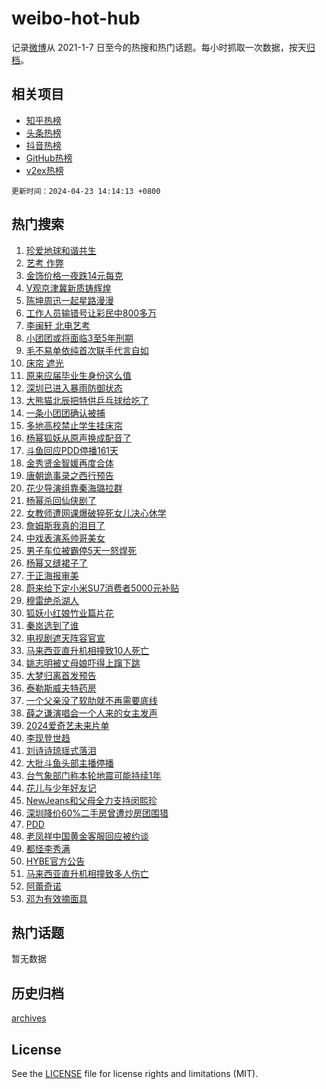 # weibo-hot-hub

记录[微博](https://www.weibo.com)从 2021-1-7 日至今的热搜和热门话题。每小时抓取一次数据，按天[归档](archives)。

## 相关项目

- [知乎热榜](https://github.com/lonnyzhang423/zhihu-hot-hub)
- [头条热榜](https://github.com/lonnyzhang423/toutiao-hot-hub)
- [抖音热榜](https://github.com/lonnyzhang423/douyin-hot-hub)
- [GitHub热榜](https://github.com/lonnyzhang423/github-hot-hub)
- [v2ex热榜](https://github.com/lonnyzhang423/v2ex-hot-hub)


`更新时间：2024-04-23 14:14:13 +0800`

## 热门搜索

1. [珍爱地球和谐共生](https://m.weibo.cn/search?containerid=100103type%3D1%26t%3D10%26q%3D%23%E7%8F%8D%E7%88%B1%E5%9C%B0%E7%90%83%E5%92%8C%E8%B0%90%E5%85%B1%E7%94%9F%23&stream_entry_id=51&isnewpage=1&extparam=seat%3D1%26cate%3D10103%26dgr%3D0%26q%3D%2523%25E7%258F%258D%25E7%2588%25B1%25E5%259C%25B0%25E7%2590%2583%25E5%2592%258C%25E8%25B0%2590%25E5%2585%25B1%25E7%2594%259F%2523%26filter_type%3Drealtimehot%26stream_entry_id%3D51%26c_type%3D51%26pos%3D0%26display_time%3D1713852852%26pre_seqid%3D1713852852624016255101)
1. [艺考 作弊](https://m.weibo.cn/search?containerid=100103type%3D1%26t%3D10%26q%3D%E8%89%BA%E8%80%83+%E4%BD%9C%E5%BC%8A&stream_entry_id=31&isnewpage=1&extparam=seat%3D1%26dgr%3D0%26flag%3D1%26realpos%3D1%26band_rank%3D1%26filter_type%3Drealtimehot%26c_type%3D31%26stream_entry_id%3D31%26cate%3D5001%26q%3D%25E8%2589%25BA%25E8%2580%2583%2520%25E4%25BD%259C%25E5%25BC%258A%26lcate%3D5001%26pos%3D0%26display_time%3D1713852852%26pre_seqid%3D1713852852624016255101)
1. [金饰价格一夜跌14元每克](https://m.weibo.cn/search?containerid=100103type%3D1%26t%3D10%26q%3D%23%E9%87%91%E9%A5%B0%E4%BB%B7%E6%A0%BC%E4%B8%80%E5%A4%9C%E8%B7%8C14%E5%85%83%E6%AF%8F%E5%85%8B%23&stream_entry_id=31&isnewpage=1&extparam=seat%3D1%26dgr%3D0%26flag%3D2%26realpos%3D2%26band_rank%3D2%26filter_type%3Drealtimehot%26c_type%3D31%26stream_entry_id%3D31%26cate%3D5001%26q%3D%2523%25E9%2587%2591%25E9%25A5%25B0%25E4%25BB%25B7%25E6%25A0%25BC%25E4%25B8%2580%25E5%25A4%259C%25E8%25B7%258C14%25E5%2585%2583%25E6%25AF%258F%25E5%2585%258B%2523%26lcate%3D5001%26pos%3D1%26display_time%3D1713852852%26pre_seqid%3D1713852852624016255101)
1. [V观京津冀新质铸辉煌](https://m.weibo.cn/search?containerid=100103type%3D1%26t%3D10%26q%3D%23V%E8%A7%82%E4%BA%AC%E6%B4%A5%E5%86%80%E6%96%B0%E8%B4%A8%E9%93%B8%E8%BE%89%E7%85%8C%23&stream_entry_id=31&isnewpage=1&extparam=seat%3D1%26dgr%3D0%26flag%3D0%26realpos%3D3%26band_rank%3D3%26filter_type%3Drealtimehot%26c_type%3D31%26stream_entry_id%3D31%26cate%3D5001%26q%3D%2523V%25E8%25A7%2582%25E4%25BA%25AC%25E6%25B4%25A5%25E5%2586%2580%25E6%2596%25B0%25E8%25B4%25A8%25E9%2593%25B8%25E8%25BE%2589%25E7%2585%258C%2523%26lcate%3D5001%26pos%3D2%26display_time%3D1713852852%26pre_seqid%3D1713852852624016255101)
1. [陈坤周迅一起星路漫漫](https://m.weibo.cn/search?containerid=100103type%3D1%26t%3D10%26q%3D%23%E9%99%88%E5%9D%A4%E5%91%A8%E8%BF%85%E4%B8%80%E8%B5%B7%E6%98%9F%E8%B7%AF%E6%BC%AB%E6%BC%AB%23&stream_entry_id=31&isnewpage=1&extparam=seat%3D1%26q%3D%2523%25E9%2599%2588%25E5%259D%25A4%25E5%2591%25A8%25E8%25BF%2585%25E4%25B8%2580%25E8%25B5%25B7%25E6%2598%259F%25E8%25B7%25AF%25E6%25BC%25AB%25E6%25BC%25AB%2523%26dgr%3D0%26band_rank%3D4%26filter_type%3Drealtimehot%26c_type%3D31%26cate%3D5001%26pos%3D3%26adid%3D231632%26lcate%3D5001%26stream_entry_id%3D31%26is_ad_pos%3D1%26topic_ad%3D1%26display_time%3D1713852852%26pre_seqid%3D1713852852624016255101)
1. [工作人员输错号让彩民中800多万](https://m.weibo.cn/search?containerid=100103type%3D1%26t%3D10%26q%3D%23%E5%B7%A5%E4%BD%9C%E4%BA%BA%E5%91%98%E8%BE%93%E9%94%99%E5%8F%B7%E8%AE%A9%E5%BD%A9%E6%B0%91%E4%B8%AD800%E5%A4%9A%E4%B8%87%23&stream_entry_id=31&isnewpage=1&extparam=seat%3D1%26dgr%3D0%26flag%3D1%26realpos%3D4%26band_rank%3D4%26filter_type%3Drealtimehot%26c_type%3D31%26stream_entry_id%3D31%26cate%3D5001%26q%3D%2523%25E5%25B7%25A5%25E4%25BD%259C%25E4%25BA%25BA%25E5%2591%2598%25E8%25BE%2593%25E9%2594%2599%25E5%258F%25B7%25E8%25AE%25A9%25E5%25BD%25A9%25E6%25B0%2591%25E4%25B8%25AD800%25E5%25A4%259A%25E4%25B8%2587%2523%26lcate%3D5001%26pos%3D4%26display_time%3D1713852852%26pre_seqid%3D1713852852624016255101)
1. [李闽轩 北电艺考](https://m.weibo.cn/search?containerid=100103type%3D1%26t%3D10%26q%3D%E6%9D%8E%E9%97%BD%E8%BD%A9+%E5%8C%97%E7%94%B5%E8%89%BA%E8%80%83&stream_entry_id=31&isnewpage=1&extparam=seat%3D1%26dgr%3D0%26flag%3D2%26realpos%3D5%26band_rank%3D5%26filter_type%3Drealtimehot%26c_type%3D31%26stream_entry_id%3D31%26cate%3D5001%26q%3D%25E6%259D%258E%25E9%2597%25BD%25E8%25BD%25A9%2520%25E5%258C%2597%25E7%2594%25B5%25E8%2589%25BA%25E8%2580%2583%26lcate%3D5001%26pos%3D5%26display_time%3D1713852852%26pre_seqid%3D1713852852624016255101)
1. [小团团或将面临3至5年刑期](https://m.weibo.cn/search?containerid=100103type%3D1%26t%3D10%26q%3D%23%E5%B0%8F%E5%9B%A2%E5%9B%A2%E6%88%96%E5%B0%86%E9%9D%A2%E4%B8%B43%E8%87%B35%E5%B9%B4%E5%88%91%E6%9C%9F%23&stream_entry_id=31&isnewpage=1&extparam=seat%3D1%26dgr%3D0%26flag%3D1%26realpos%3D6%26band_rank%3D6%26filter_type%3Drealtimehot%26c_type%3D31%26stream_entry_id%3D31%26cate%3D5001%26q%3D%2523%25E5%25B0%258F%25E5%259B%25A2%25E5%259B%25A2%25E6%2588%2596%25E5%25B0%2586%25E9%259D%25A2%25E4%25B8%25B43%25E8%2587%25B35%25E5%25B9%25B4%25E5%2588%2591%25E6%259C%259F%2523%26lcate%3D5001%26pos%3D6%26display_time%3D1713852852%26pre_seqid%3D1713852852624016255101)
1. [毛不易单依纯首次联手代言自如](https://m.weibo.cn/search?containerid=100103type%3D1%26t%3D10%26q%3D%23%E6%AF%9B%E4%B8%8D%E6%98%93%E5%8D%95%E4%BE%9D%E7%BA%AF%E9%A6%96%E6%AC%A1%E8%81%94%E6%89%8B%E4%BB%A3%E8%A8%80%E8%87%AA%E5%A6%82%23&stream_entry_id=31&isnewpage=1&extparam=seat%3D1%26q%3D%2523%25E6%25AF%259B%25E4%25B8%258D%25E6%2598%2593%25E5%258D%2595%25E4%25BE%259D%25E7%25BA%25AF%25E9%25A6%2596%25E6%25AC%25A1%25E8%2581%2594%25E6%2589%258B%25E4%25BB%25A3%25E8%25A8%2580%25E8%2587%25AA%25E5%25A6%2582%2523%26dgr%3D0%26band_rank%3D7%26filter_type%3Drealtimehot%26c_type%3D31%26cate%3D5001%26pos%3D7%26adid%3D232391%26lcate%3D5001%26stream_entry_id%3D31%26is_ad_pos%3D1%26topic_ad%3D1%26display_time%3D1713852852%26pre_seqid%3D1713852852624016255101)
1. [床帘 遮光](https://m.weibo.cn/search?containerid=100103type%3D1%26t%3D10%26q%3D%E5%BA%8A%E5%B8%98+%E9%81%AE%E5%85%89&stream_entry_id=31&isnewpage=1&extparam=seat%3D1%26dgr%3D0%26flag%3D1%26realpos%3D7%26band_rank%3D7%26filter_type%3Drealtimehot%26c_type%3D31%26stream_entry_id%3D31%26cate%3D5001%26q%3D%25E5%25BA%258A%25E5%25B8%2598%2520%25E9%2581%25AE%25E5%2585%2589%26lcate%3D5001%26pos%3D8%26display_time%3D1713852852%26pre_seqid%3D1713852852624016255101)
1. [原来应届毕业生身份这么值](https://m.weibo.cn/search?containerid=100103type%3D1%26t%3D10%26q%3D%23%E5%8E%9F%E6%9D%A5%E5%BA%94%E5%B1%8A%E6%AF%95%E4%B8%9A%E7%94%9F%E8%BA%AB%E4%BB%BD%E8%BF%99%E4%B9%88%E5%80%BC%23&stream_entry_id=31&isnewpage=1&extparam=seat%3D1%26dgr%3D0%26flag%3D2%26realpos%3D8%26band_rank%3D8%26filter_type%3Drealtimehot%26c_type%3D31%26stream_entry_id%3D31%26cate%3D5001%26q%3D%2523%25E5%258E%259F%25E6%259D%25A5%25E5%25BA%2594%25E5%25B1%258A%25E6%25AF%2595%25E4%25B8%259A%25E7%2594%259F%25E8%25BA%25AB%25E4%25BB%25BD%25E8%25BF%2599%25E4%25B9%2588%25E5%2580%25BC%2523%26lcate%3D5001%26pos%3D9%26display_time%3D1713852852%26pre_seqid%3D1713852852624016255101)
1. [深圳已进入暴雨防御状态](https://m.weibo.cn/search?containerid=100103type%3D1%26t%3D10%26q%3D%23%E6%B7%B1%E5%9C%B3%E5%B7%B2%E8%BF%9B%E5%85%A5%E6%9A%B4%E9%9B%A8%E9%98%B2%E5%BE%A1%E7%8A%B6%E6%80%81%23&stream_entry_id=31&isnewpage=1&extparam=seat%3D1%26dgr%3D0%26flag%3D0%26realpos%3D9%26band_rank%3D9%26filter_type%3Drealtimehot%26c_type%3D31%26stream_entry_id%3D31%26cate%3D5001%26q%3D%2523%25E6%25B7%25B1%25E5%259C%25B3%25E5%25B7%25B2%25E8%25BF%259B%25E5%2585%25A5%25E6%259A%25B4%25E9%259B%25A8%25E9%2598%25B2%25E5%25BE%25A1%25E7%258A%25B6%25E6%2580%2581%2523%26lcate%3D5001%26pos%3D10%26display_time%3D1713852852%26pre_seqid%3D1713852852624016255101)
1. [大熊猫北辰把特供乒乓球给吃了](https://m.weibo.cn/search?containerid=100103type%3D1%26t%3D10%26q%3D%23%E5%A4%A7%E7%86%8A%E7%8C%AB%E5%8C%97%E8%BE%B0%E6%8A%8A%E7%89%B9%E4%BE%9B%E4%B9%92%E4%B9%93%E7%90%83%E7%BB%99%E5%90%83%E4%BA%86%23&stream_entry_id=31&isnewpage=1&extparam=seat%3D1%26dgr%3D0%26flag%3D32768%26realpos%3D10%26band_rank%3D10%26filter_type%3Drealtimehot%26c_type%3D31%26stream_entry_id%3D31%26cate%3D5001%26q%3D%2523%25E5%25A4%25A7%25E7%2586%258A%25E7%258C%25AB%25E5%258C%2597%25E8%25BE%25B0%25E6%258A%258A%25E7%2589%25B9%25E4%25BE%259B%25E4%25B9%2592%25E4%25B9%2593%25E7%2590%2583%25E7%25BB%2599%25E5%2590%2583%25E4%25BA%2586%2523%26lcate%3D5001%26pos%3D11%26display_time%3D1713852852%26pre_seqid%3D1713852852624016255101)
1. [一条小团团确认被捕](https://m.weibo.cn/search?containerid=100103type%3D1%26t%3D10%26q%3D%23%E4%B8%80%E6%9D%A1%E5%B0%8F%E5%9B%A2%E5%9B%A2%E7%A1%AE%E8%AE%A4%E8%A2%AB%E6%8D%95%23&stream_entry_id=31&isnewpage=1&extparam=seat%3D1%26dgr%3D0%26flag%3D2%26realpos%3D11%26band_rank%3D11%26filter_type%3Drealtimehot%26c_type%3D31%26stream_entry_id%3D31%26cate%3D5001%26q%3D%2523%25E4%25B8%2580%25E6%259D%25A1%25E5%25B0%258F%25E5%259B%25A2%25E5%259B%25A2%25E7%25A1%25AE%25E8%25AE%25A4%25E8%25A2%25AB%25E6%258D%2595%2523%26lcate%3D5001%26pos%3D12%26display_time%3D1713852852%26pre_seqid%3D1713852852624016255101)
1. [多地高校禁止学生挂床帘](https://m.weibo.cn/search?containerid=100103type%3D1%26t%3D10%26q%3D%23%E5%A4%9A%E5%9C%B0%E9%AB%98%E6%A0%A1%E7%A6%81%E6%AD%A2%E5%AD%A6%E7%94%9F%E6%8C%82%E5%BA%8A%E5%B8%98%23&stream_entry_id=31&isnewpage=1&extparam=seat%3D1%26dgr%3D0%26flag%3D2%26realpos%3D12%26band_rank%3D12%26filter_type%3Drealtimehot%26c_type%3D31%26stream_entry_id%3D31%26cate%3D5001%26q%3D%2523%25E5%25A4%259A%25E5%259C%25B0%25E9%25AB%2598%25E6%25A0%25A1%25E7%25A6%2581%25E6%25AD%25A2%25E5%25AD%25A6%25E7%2594%259F%25E6%258C%2582%25E5%25BA%258A%25E5%25B8%2598%2523%26lcate%3D5001%26pos%3D13%26display_time%3D1713852852%26pre_seqid%3D1713852852624016255101)
1. [杨幂狐妖从原声换成配音了](https://m.weibo.cn/search?containerid=100103type%3D1%26t%3D10%26q%3D%23%E6%9D%A8%E5%B9%82%E7%8B%90%E5%A6%96%E4%BB%8E%E5%8E%9F%E5%A3%B0%E6%8D%A2%E6%88%90%E9%85%8D%E9%9F%B3%E4%BA%86%23&stream_entry_id=31&isnewpage=1&extparam=seat%3D1%26dgr%3D0%26flag%3D1%26realpos%3D13%26band_rank%3D13%26filter_type%3Drealtimehot%26c_type%3D31%26stream_entry_id%3D31%26cate%3D5001%26q%3D%2523%25E6%259D%25A8%25E5%25B9%2582%25E7%258B%2590%25E5%25A6%2596%25E4%25BB%258E%25E5%258E%259F%25E5%25A3%25B0%25E6%258D%25A2%25E6%2588%2590%25E9%2585%258D%25E9%259F%25B3%25E4%25BA%2586%2523%26lcate%3D5001%26pos%3D14%26display_time%3D1713852852%26pre_seqid%3D1713852852624016255101)
1. [斗鱼回应PDD停播161天](https://m.weibo.cn/search?containerid=100103type%3D1%26t%3D10%26q%3D%23%E6%96%97%E9%B1%BC%E5%9B%9E%E5%BA%94PDD%E5%81%9C%E6%92%AD161%E5%A4%A9%23&stream_entry_id=31&isnewpage=1&extparam=seat%3D1%26dgr%3D0%26flag%3D0%26realpos%3D14%26band_rank%3D14%26filter_type%3Drealtimehot%26c_type%3D31%26stream_entry_id%3D31%26cate%3D5001%26q%3D%2523%25E6%2596%2597%25E9%25B1%25BC%25E5%259B%259E%25E5%25BA%2594PDD%25E5%2581%259C%25E6%2592%25AD161%25E5%25A4%25A9%2523%26lcate%3D5001%26pos%3D15%26display_time%3D1713852852%26pre_seqid%3D1713852852624016255101)
1. [金秀贤金智媛再度合体](https://m.weibo.cn/search?containerid=100103type%3D1%26t%3D10%26q%3D%23%E9%87%91%E7%A7%80%E8%B4%A4%E9%87%91%E6%99%BA%E5%AA%9B%E5%86%8D%E5%BA%A6%E5%90%88%E4%BD%93%23&stream_entry_id=31&isnewpage=1&extparam=seat%3D1%26dgr%3D0%26flag%3D1%26realpos%3D15%26band_rank%3D15%26filter_type%3Drealtimehot%26c_type%3D31%26stream_entry_id%3D31%26cate%3D5001%26q%3D%2523%25E9%2587%2591%25E7%25A7%2580%25E8%25B4%25A4%25E9%2587%2591%25E6%2599%25BA%25E5%25AA%259B%25E5%2586%258D%25E5%25BA%25A6%25E5%2590%2588%25E4%25BD%2593%2523%26lcate%3D5001%26pos%3D16%26display_time%3D1713852852%26pre_seqid%3D1713852852624016255101)
1. [唐朝诡事录之西行预告](https://m.weibo.cn/search?containerid=100103type%3D1%26t%3D10%26q%3D%E5%94%90%E6%9C%9D%E8%AF%A1%E4%BA%8B%E5%BD%95%E4%B9%8B%E8%A5%BF%E8%A1%8C%E9%A2%84%E5%91%8A&stream_entry_id=31&isnewpage=1&extparam=seat%3D1%26dgr%3D0%26flag%3D1%26realpos%3D16%26band_rank%3D16%26filter_type%3Drealtimehot%26c_type%3D31%26stream_entry_id%3D31%26cate%3D5001%26q%3D%25E5%2594%2590%25E6%259C%259D%25E8%25AF%25A1%25E4%25BA%258B%25E5%25BD%2595%25E4%25B9%258B%25E8%25A5%25BF%25E8%25A1%258C%25E9%25A2%2584%25E5%2591%258A%26lcate%3D5001%26pos%3D17%26display_time%3D1713852852%26pre_seqid%3D1713852852624016255101)
1. [花少导演组靠秦海璐拉群](https://m.weibo.cn/search?containerid=100103type%3D1%26t%3D10%26q%3D%23%E8%8A%B1%E5%B0%91%E5%AF%BC%E6%BC%94%E7%BB%84%E9%9D%A0%E7%A7%A6%E6%B5%B7%E7%92%90%E6%8B%89%E7%BE%A4%23&stream_entry_id=31&isnewpage=1&extparam=seat%3D1%26dgr%3D0%26flag%3D1%26realpos%3D17%26band_rank%3D17%26filter_type%3Drealtimehot%26c_type%3D31%26stream_entry_id%3D31%26cate%3D5001%26q%3D%2523%25E8%258A%25B1%25E5%25B0%2591%25E5%25AF%25BC%25E6%25BC%2594%25E7%25BB%2584%25E9%259D%25A0%25E7%25A7%25A6%25E6%25B5%25B7%25E7%2592%2590%25E6%258B%2589%25E7%25BE%25A4%2523%26lcate%3D5001%26pos%3D18%26display_time%3D1713852852%26pre_seqid%3D1713852852624016255101)
1. [杨幂杀回仙侠剧了](https://m.weibo.cn/search?containerid=100103type%3D1%26t%3D10%26q%3D%23%E6%9D%A8%E5%B9%82%E6%9D%80%E5%9B%9E%E4%BB%99%E4%BE%A0%E5%89%A7%E4%BA%86%23&stream_entry_id=31&isnewpage=1&extparam=seat%3D1%26dgr%3D0%26flag%3D2%26realpos%3D18%26band_rank%3D18%26filter_type%3Drealtimehot%26c_type%3D31%26stream_entry_id%3D31%26cate%3D5001%26q%3D%2523%25E6%259D%25A8%25E5%25B9%2582%25E6%259D%2580%25E5%259B%259E%25E4%25BB%2599%25E4%25BE%25A0%25E5%2589%25A7%25E4%25BA%2586%2523%26lcate%3D5001%26pos%3D19%26display_time%3D1713852852%26pre_seqid%3D1713852852624016255101)
1. [女教师遭网课爆破猝死女儿决心休学](https://m.weibo.cn/search?containerid=100103type%3D1%26t%3D10%26q%3D%23%E5%A5%B3%E6%95%99%E5%B8%88%E9%81%AD%E7%BD%91%E8%AF%BE%E7%88%86%E7%A0%B4%E7%8C%9D%E6%AD%BB%E5%A5%B3%E5%84%BF%E5%86%B3%E5%BF%83%E4%BC%91%E5%AD%A6%23&stream_entry_id=31&isnewpage=1&extparam=seat%3D1%26dgr%3D0%26flag%3D1%26realpos%3D19%26band_rank%3D19%26filter_type%3Drealtimehot%26c_type%3D31%26stream_entry_id%3D31%26cate%3D5001%26q%3D%2523%25E5%25A5%25B3%25E6%2595%2599%25E5%25B8%2588%25E9%2581%25AD%25E7%25BD%2591%25E8%25AF%25BE%25E7%2588%2586%25E7%25A0%25B4%25E7%258C%259D%25E6%25AD%25BB%25E5%25A5%25B3%25E5%2584%25BF%25E5%2586%25B3%25E5%25BF%2583%25E4%25BC%2591%25E5%25AD%25A6%2523%26lcate%3D5001%26pos%3D20%26display_time%3D1713852852%26pre_seqid%3D1713852852624016255101)
1. [詹姆斯我真的泪目了](https://m.weibo.cn/search?containerid=100103type%3D1%26t%3D10%26q%3D%23%E8%A9%B9%E5%A7%86%E6%96%AF%E6%88%91%E7%9C%9F%E7%9A%84%E6%B3%AA%E7%9B%AE%E4%BA%86%23&stream_entry_id=31&isnewpage=1&extparam=seat%3D1%26dgr%3D0%26flag%3D1%26realpos%3D20%26band_rank%3D20%26filter_type%3Drealtimehot%26c_type%3D31%26stream_entry_id%3D31%26cate%3D5001%26q%3D%2523%25E8%25A9%25B9%25E5%25A7%2586%25E6%2596%25AF%25E6%2588%2591%25E7%259C%259F%25E7%259A%2584%25E6%25B3%25AA%25E7%259B%25AE%25E4%25BA%2586%2523%26lcate%3D5001%26pos%3D21%26display_time%3D1713852852%26pre_seqid%3D1713852852624016255101)
1. [中戏表演系帅哥美女](https://m.weibo.cn/search?containerid=100103type%3D1%26t%3D10%26q%3D%23%E4%B8%AD%E6%88%8F%E8%A1%A8%E6%BC%94%E7%B3%BB%E5%B8%85%E5%93%A5%E7%BE%8E%E5%A5%B3%23&stream_entry_id=31&isnewpage=1&extparam=seat%3D1%26dgr%3D0%26flag%3D0%26realpos%3D21%26band_rank%3D21%26filter_type%3Drealtimehot%26c_type%3D31%26stream_entry_id%3D31%26cate%3D5001%26q%3D%2523%25E4%25B8%25AD%25E6%2588%258F%25E8%25A1%25A8%25E6%25BC%2594%25E7%25B3%25BB%25E5%25B8%2585%25E5%2593%25A5%25E7%25BE%258E%25E5%25A5%25B3%2523%26lcate%3D5001%26pos%3D22%26display_time%3D1713852852%26pre_seqid%3D1713852852624016255101)
1. [男子车位被霸停5天一怒焊死](https://m.weibo.cn/search?containerid=100103type%3D1%26t%3D10%26q%3D%23%E7%94%B7%E5%AD%90%E8%BD%A6%E4%BD%8D%E8%A2%AB%E9%9C%B8%E5%81%9C5%E5%A4%A9%E4%B8%80%E6%80%92%E7%84%8A%E6%AD%BB%23&stream_entry_id=31&isnewpage=1&extparam=seat%3D1%26dgr%3D0%26flag%3D1%26realpos%3D22%26band_rank%3D22%26filter_type%3Drealtimehot%26c_type%3D31%26stream_entry_id%3D31%26cate%3D5001%26q%3D%2523%25E7%2594%25B7%25E5%25AD%2590%25E8%25BD%25A6%25E4%25BD%258D%25E8%25A2%25AB%25E9%259C%25B8%25E5%2581%259C5%25E5%25A4%25A9%25E4%25B8%2580%25E6%2580%2592%25E7%2584%258A%25E6%25AD%25BB%2523%26lcate%3D5001%26pos%3D23%26display_time%3D1713852852%26pre_seqid%3D1713852852624016255101)
1. [杨幂又缝裙子了](https://m.weibo.cn/search?containerid=100103type%3D1%26t%3D10%26q%3D%23%E6%9D%A8%E5%B9%82%E5%8F%88%E7%BC%9D%E8%A3%99%E5%AD%90%E4%BA%86%23&stream_entry_id=31&isnewpage=1&extparam=seat%3D1%26dgr%3D0%26flag%3D1%26realpos%3D23%26band_rank%3D23%26filter_type%3Drealtimehot%26c_type%3D31%26stream_entry_id%3D31%26cate%3D5001%26q%3D%2523%25E6%259D%25A8%25E5%25B9%2582%25E5%258F%2588%25E7%25BC%259D%25E8%25A3%2599%25E5%25AD%2590%25E4%25BA%2586%2523%26lcate%3D5001%26pos%3D24%26display_time%3D1713852852%26pre_seqid%3D1713852852624016255101)
1. [于正海报审美](https://m.weibo.cn/search?containerid=100103type%3D1%26t%3D10%26q%3D%E4%BA%8E%E6%AD%A3%E6%B5%B7%E6%8A%A5%E5%AE%A1%E7%BE%8E&stream_entry_id=31&isnewpage=1&extparam=seat%3D1%26dgr%3D0%26flag%3D0%26realpos%3D24%26band_rank%3D24%26filter_type%3Drealtimehot%26c_type%3D31%26stream_entry_id%3D31%26cate%3D5001%26q%3D%25E4%25BA%258E%25E6%25AD%25A3%25E6%25B5%25B7%25E6%258A%25A5%25E5%25AE%25A1%25E7%25BE%258E%26lcate%3D5001%26pos%3D25%26display_time%3D1713852852%26pre_seqid%3D1713852852624016255101)
1. [蔚来给下定小米SU7消费者5000元补贴](https://m.weibo.cn/search?containerid=100103type%3D1%26t%3D10%26q%3D%23%E8%94%9A%E6%9D%A5%E7%BB%99%E4%B8%8B%E5%AE%9A%E5%B0%8F%E7%B1%B3SU7%E6%B6%88%E8%B4%B9%E8%80%855000%E5%85%83%E8%A1%A5%E8%B4%B4%23&stream_entry_id=31&isnewpage=1&extparam=seat%3D1%26dgr%3D0%26flag%3D1%26realpos%3D25%26band_rank%3D25%26filter_type%3Drealtimehot%26c_type%3D31%26stream_entry_id%3D31%26cate%3D5001%26q%3D%2523%25E8%2594%259A%25E6%259D%25A5%25E7%25BB%2599%25E4%25B8%258B%25E5%25AE%259A%25E5%25B0%258F%25E7%25B1%25B3SU7%25E6%25B6%2588%25E8%25B4%25B9%25E8%2580%25855000%25E5%2585%2583%25E8%25A1%25A5%25E8%25B4%25B4%2523%26lcate%3D5001%26pos%3D26%26display_time%3D1713852852%26pre_seqid%3D1713852852624016255101)
1. [穆雷绝杀湖人](https://m.weibo.cn/search?containerid=100103type%3D1%26t%3D10%26q%3D%E7%A9%86%E9%9B%B7%E7%BB%9D%E6%9D%80%E6%B9%96%E4%BA%BA&stream_entry_id=31&isnewpage=1&extparam=seat%3D1%26dgr%3D0%26flag%3D0%26realpos%3D26%26band_rank%3D26%26filter_type%3Drealtimehot%26c_type%3D31%26stream_entry_id%3D31%26cate%3D5001%26q%3D%25E7%25A9%2586%25E9%259B%25B7%25E7%25BB%259D%25E6%259D%2580%25E6%25B9%2596%25E4%25BA%25BA%26lcate%3D5001%26pos%3D27%26display_time%3D1713852852%26pre_seqid%3D1713852852624016255101)
1. [狐妖小红娘竹业篇片花](https://m.weibo.cn/search?containerid=100103type%3D1%26t%3D10%26q%3D%23%E7%8B%90%E5%A6%96%E5%B0%8F%E7%BA%A2%E5%A8%98%E7%AB%B9%E4%B8%9A%E7%AF%87%E7%89%87%E8%8A%B1%23&stream_entry_id=31&isnewpage=1&extparam=seat%3D1%26dgr%3D0%26flag%3D0%26realpos%3D27%26band_rank%3D27%26filter_type%3Drealtimehot%26c_type%3D31%26stream_entry_id%3D31%26cate%3D5001%26q%3D%2523%25E7%258B%2590%25E5%25A6%2596%25E5%25B0%258F%25E7%25BA%25A2%25E5%25A8%2598%25E7%25AB%25B9%25E4%25B8%259A%25E7%25AF%2587%25E7%2589%2587%25E8%258A%25B1%2523%26lcate%3D5001%26pos%3D28%26display_time%3D1713852852%26pre_seqid%3D1713852852624016255101)
1. [秦岚选到了谁](https://m.weibo.cn/search?containerid=100103type%3D1%26t%3D10%26q%3D%23%E7%A7%A6%E5%B2%9A%E9%80%89%E5%88%B0%E4%BA%86%E8%B0%81%23&stream_entry_id=31&isnewpage=1&extparam=seat%3D1%26dgr%3D0%26flag%3D1%26realpos%3D28%26band_rank%3D28%26filter_type%3Drealtimehot%26c_type%3D31%26stream_entry_id%3D31%26cate%3D5001%26q%3D%2523%25E7%25A7%25A6%25E5%25B2%259A%25E9%2580%2589%25E5%2588%25B0%25E4%25BA%2586%25E8%25B0%2581%2523%26lcate%3D5001%26pos%3D29%26display_time%3D1713852852%26pre_seqid%3D1713852852624016255101)
1. [电视剧遮天阵容官宣](https://m.weibo.cn/search?containerid=100103type%3D1%26t%3D10%26q%3D%23%E7%94%B5%E8%A7%86%E5%89%A7%E9%81%AE%E5%A4%A9%E9%98%B5%E5%AE%B9%E5%AE%98%E5%AE%A3%23&stream_entry_id=31&isnewpage=1&extparam=seat%3D1%26dgr%3D0%26flag%3D1%26realpos%3D29%26band_rank%3D29%26filter_type%3Drealtimehot%26c_type%3D31%26stream_entry_id%3D31%26cate%3D5001%26q%3D%2523%25E7%2594%25B5%25E8%25A7%2586%25E5%2589%25A7%25E9%2581%25AE%25E5%25A4%25A9%25E9%2598%25B5%25E5%25AE%25B9%25E5%25AE%2598%25E5%25AE%25A3%2523%26lcate%3D5001%26pos%3D30%26display_time%3D1713852852%26pre_seqid%3D1713852852624016255101)
1. [马来西亚直升机相撞致10人死亡](https://m.weibo.cn/search?containerid=100103type%3D1%26t%3D10%26q%3D%23%E9%A9%AC%E6%9D%A5%E8%A5%BF%E4%BA%9A%E7%9B%B4%E5%8D%87%E6%9C%BA%E7%9B%B8%E6%92%9E%E8%87%B410%E4%BA%BA%E6%AD%BB%E4%BA%A1%23&stream_entry_id=31&isnewpage=1&extparam=seat%3D1%26dgr%3D0%26flag%3D1%26realpos%3D30%26band_rank%3D30%26filter_type%3Drealtimehot%26c_type%3D31%26stream_entry_id%3D31%26cate%3D5001%26q%3D%2523%25E9%25A9%25AC%25E6%259D%25A5%25E8%25A5%25BF%25E4%25BA%259A%25E7%259B%25B4%25E5%258D%2587%25E6%259C%25BA%25E7%259B%25B8%25E6%2592%259E%25E8%2587%25B410%25E4%25BA%25BA%25E6%25AD%25BB%25E4%25BA%25A1%2523%26lcate%3D5001%26pos%3D31%26display_time%3D1713852852%26pre_seqid%3D1713852852624016255101)
1. [姚志明被丈母娘吓得上蹿下跳](https://m.weibo.cn/search?containerid=100103type%3D1%26t%3D10%26q%3D%23%E5%A7%9A%E5%BF%97%E6%98%8E%E8%A2%AB%E4%B8%88%E6%AF%8D%E5%A8%98%E5%90%93%E5%BE%97%E4%B8%8A%E8%B9%BF%E4%B8%8B%E8%B7%B3%23&stream_entry_id=31&isnewpage=1&extparam=seat%3D1%26dgr%3D0%26flag%3D1%26realpos%3D31%26band_rank%3D31%26filter_type%3Drealtimehot%26c_type%3D31%26stream_entry_id%3D31%26cate%3D5001%26q%3D%2523%25E5%25A7%259A%25E5%25BF%2597%25E6%2598%258E%25E8%25A2%25AB%25E4%25B8%2588%25E6%25AF%258D%25E5%25A8%2598%25E5%2590%2593%25E5%25BE%2597%25E4%25B8%258A%25E8%25B9%25BF%25E4%25B8%258B%25E8%25B7%25B3%2523%26lcate%3D5001%26pos%3D32%26display_time%3D1713852852%26pre_seqid%3D1713852852624016255101)
1. [大梦归离首发预告](https://m.weibo.cn/search?containerid=100103type%3D1%26t%3D10%26q%3D%23%E5%A4%A7%E6%A2%A6%E5%BD%92%E7%A6%BB%E9%A6%96%E5%8F%91%E9%A2%84%E5%91%8A%23&stream_entry_id=31&isnewpage=1&extparam=seat%3D1%26dgr%3D0%26flag%3D1%26realpos%3D32%26band_rank%3D32%26filter_type%3Drealtimehot%26c_type%3D31%26stream_entry_id%3D31%26cate%3D5001%26q%3D%2523%25E5%25A4%25A7%25E6%25A2%25A6%25E5%25BD%2592%25E7%25A6%25BB%25E9%25A6%2596%25E5%258F%2591%25E9%25A2%2584%25E5%2591%258A%2523%26lcate%3D5001%26pos%3D33%26display_time%3D1713852852%26pre_seqid%3D1713852852624016255101)
1. [泰勒斯威夫特药房](https://m.weibo.cn/search?containerid=100103type%3D1%26t%3D10%26q%3D%E6%B3%B0%E5%8B%92%E6%96%AF%E5%A8%81%E5%A4%AB%E7%89%B9%E8%8D%AF%E6%88%BF&stream_entry_id=31&isnewpage=1&extparam=seat%3D1%26dgr%3D0%26flag%3D0%26realpos%3D33%26band_rank%3D33%26filter_type%3Drealtimehot%26c_type%3D31%26stream_entry_id%3D31%26cate%3D5001%26q%3D%25E6%25B3%25B0%25E5%258B%2592%25E6%2596%25AF%25E5%25A8%2581%25E5%25A4%25AB%25E7%2589%25B9%25E8%258D%25AF%25E6%2588%25BF%26lcate%3D5001%26pos%3D34%26display_time%3D1713852852%26pre_seqid%3D1713852852624016255101)
1. [一个父亲没了软肋就不再需要底线](https://m.weibo.cn/search?containerid=100103type%3D1%26t%3D10%26q%3D%E4%B8%80%E4%B8%AA%E7%88%B6%E4%BA%B2%E6%B2%A1%E4%BA%86%E8%BD%AF%E8%82%8B%E5%B0%B1%E4%B8%8D%E5%86%8D%E9%9C%80%E8%A6%81%E5%BA%95%E7%BA%BF&stream_entry_id=31&isnewpage=1&extparam=seat%3D1%26dgr%3D0%26flag%3D1%26realpos%3D34%26band_rank%3D34%26filter_type%3Drealtimehot%26c_type%3D31%26stream_entry_id%3D31%26cate%3D5001%26q%3D%25E4%25B8%2580%25E4%25B8%25AA%25E7%2588%25B6%25E4%25BA%25B2%25E6%25B2%25A1%25E4%25BA%2586%25E8%25BD%25AF%25E8%2582%258B%25E5%25B0%25B1%25E4%25B8%258D%25E5%2586%258D%25E9%259C%2580%25E8%25A6%2581%25E5%25BA%2595%25E7%25BA%25BF%26lcate%3D5001%26pos%3D35%26display_time%3D1713852852%26pre_seqid%3D1713852852624016255101)
1. [薛之谦演唱会一个人来的女主发声](https://m.weibo.cn/search?containerid=100103type%3D1%26t%3D10%26q%3D%23%E8%96%9B%E4%B9%8B%E8%B0%A6%E6%BC%94%E5%94%B1%E4%BC%9A%E4%B8%80%E4%B8%AA%E4%BA%BA%E6%9D%A5%E7%9A%84%E5%A5%B3%E4%B8%BB%E5%8F%91%E5%A3%B0%23&stream_entry_id=31&isnewpage=1&extparam=seat%3D1%26dgr%3D0%26flag%3D0%26realpos%3D35%26band_rank%3D35%26filter_type%3Drealtimehot%26c_type%3D31%26stream_entry_id%3D31%26cate%3D5001%26q%3D%2523%25E8%2596%259B%25E4%25B9%258B%25E8%25B0%25A6%25E6%25BC%2594%25E5%2594%25B1%25E4%25BC%259A%25E4%25B8%2580%25E4%25B8%25AA%25E4%25BA%25BA%25E6%259D%25A5%25E7%259A%2584%25E5%25A5%25B3%25E4%25B8%25BB%25E5%258F%2591%25E5%25A3%25B0%2523%26lcate%3D5001%26pos%3D36%26display_time%3D1713852852%26pre_seqid%3D1713852852624016255101)
1. [2024爱奇艺未来片单](https://m.weibo.cn/search?containerid=100103type%3D1%26t%3D10%26q%3D%232024%E7%88%B1%E5%A5%87%E8%89%BA%E6%9C%AA%E6%9D%A5%E7%89%87%E5%8D%95%23&stream_entry_id=31&isnewpage=1&extparam=seat%3D1%26dgr%3D0%26flag%3D0%26realpos%3D36%26band_rank%3D36%26filter_type%3Drealtimehot%26c_type%3D31%26stream_entry_id%3D31%26cate%3D5001%26q%3D%25232024%25E7%2588%25B1%25E5%25A5%2587%25E8%2589%25BA%25E6%259C%25AA%25E6%259D%25A5%25E7%2589%2587%25E5%258D%2595%2523%26lcate%3D5001%26pos%3D37%26display_time%3D1713852852%26pre_seqid%3D1713852852624016255101)
1. [李现登世趋](https://m.weibo.cn/search?containerid=100103type%3D1%26t%3D10%26q%3D%23%E6%9D%8E%E7%8E%B0%E7%99%BB%E4%B8%96%E8%B6%8B%23&stream_entry_id=31&isnewpage=1&extparam=seat%3D1%26dgr%3D0%26flag%3D1%26realpos%3D37%26band_rank%3D37%26filter_type%3Drealtimehot%26c_type%3D31%26stream_entry_id%3D31%26cate%3D5001%26q%3D%2523%25E6%259D%258E%25E7%258E%25B0%25E7%2599%25BB%25E4%25B8%2596%25E8%25B6%258B%2523%26lcate%3D5001%26pos%3D38%26display_time%3D1713852852%26pre_seqid%3D1713852852624016255101)
1. [刘诗诗琼瑶式落泪](https://m.weibo.cn/search?containerid=100103type%3D1%26t%3D10%26q%3D%23%E5%88%98%E8%AF%97%E8%AF%97%E7%90%BC%E7%91%B6%E5%BC%8F%E8%90%BD%E6%B3%AA%23&stream_entry_id=31&isnewpage=1&extparam=seat%3D1%26dgr%3D0%26flag%3D1%26realpos%3D38%26band_rank%3D38%26filter_type%3Drealtimehot%26c_type%3D31%26stream_entry_id%3D31%26cate%3D5001%26q%3D%2523%25E5%2588%2598%25E8%25AF%2597%25E8%25AF%2597%25E7%2590%25BC%25E7%2591%25B6%25E5%25BC%258F%25E8%2590%25BD%25E6%25B3%25AA%2523%26lcate%3D5001%26pos%3D39%26display_time%3D1713852852%26pre_seqid%3D1713852852624016255101)
1. [大批斗鱼头部主播停播](https://m.weibo.cn/search?containerid=100103type%3D1%26t%3D10%26q%3D%23%E5%A4%A7%E6%89%B9%E6%96%97%E9%B1%BC%E5%A4%B4%E9%83%A8%E4%B8%BB%E6%92%AD%E5%81%9C%E6%92%AD%23&stream_entry_id=31&isnewpage=1&extparam=seat%3D1%26dgr%3D0%26flag%3D0%26realpos%3D39%26band_rank%3D39%26filter_type%3Drealtimehot%26c_type%3D31%26stream_entry_id%3D31%26cate%3D5001%26q%3D%2523%25E5%25A4%25A7%25E6%2589%25B9%25E6%2596%2597%25E9%25B1%25BC%25E5%25A4%25B4%25E9%2583%25A8%25E4%25B8%25BB%25E6%2592%25AD%25E5%2581%259C%25E6%2592%25AD%2523%26lcate%3D5001%26pos%3D40%26display_time%3D1713852852%26pre_seqid%3D1713852852624016255101)
1. [台气象部门称本轮地震可能持续1年](https://m.weibo.cn/search?containerid=100103type%3D1%26t%3D10%26q%3D%23%E5%8F%B0%E6%B0%94%E8%B1%A1%E9%83%A8%E9%97%A8%E7%A7%B0%E6%9C%AC%E8%BD%AE%E5%9C%B0%E9%9C%87%E5%8F%AF%E8%83%BD%E6%8C%81%E7%BB%AD1%E5%B9%B4%23&stream_entry_id=31&isnewpage=1&extparam=seat%3D1%26dgr%3D0%26flag%3D1%26realpos%3D40%26band_rank%3D40%26filter_type%3Drealtimehot%26c_type%3D31%26stream_entry_id%3D31%26cate%3D5001%26q%3D%2523%25E5%258F%25B0%25E6%25B0%2594%25E8%25B1%25A1%25E9%2583%25A8%25E9%2597%25A8%25E7%25A7%25B0%25E6%259C%25AC%25E8%25BD%25AE%25E5%259C%25B0%25E9%259C%2587%25E5%258F%25AF%25E8%2583%25BD%25E6%258C%2581%25E7%25BB%25AD1%25E5%25B9%25B4%2523%26lcate%3D5001%26pos%3D41%26display_time%3D1713852852%26pre_seqid%3D1713852852624016255101)
1. [花儿与少年好友记](https://m.weibo.cn/search?containerid=100103type%3D1%26t%3D10%26q%3D%E8%8A%B1%E5%84%BF%E4%B8%8E%E5%B0%91%E5%B9%B4%E5%A5%BD%E5%8F%8B%E8%AE%B0&stream_entry_id=31&isnewpage=1&extparam=seat%3D1%26dgr%3D0%26flag%3D1%26realpos%3D41%26band_rank%3D41%26filter_type%3Drealtimehot%26c_type%3D31%26stream_entry_id%3D31%26cate%3D5001%26q%3D%25E8%258A%25B1%25E5%2584%25BF%25E4%25B8%258E%25E5%25B0%2591%25E5%25B9%25B4%25E5%25A5%25BD%25E5%258F%258B%25E8%25AE%25B0%26lcate%3D5001%26pos%3D42%26display_time%3D1713852852%26pre_seqid%3D1713852852624016255101)
1. [NewJeans和父母全力支持闵熙珍](https://m.weibo.cn/search?containerid=100103type%3D1%26t%3D10%26q%3D%23NewJeans%E5%92%8C%E7%88%B6%E6%AF%8D%E5%85%A8%E5%8A%9B%E6%94%AF%E6%8C%81%E9%97%B5%E7%86%99%E7%8F%8D%23&stream_entry_id=31&isnewpage=1&extparam=seat%3D1%26dgr%3D0%26flag%3D0%26realpos%3D42%26band_rank%3D42%26filter_type%3Drealtimehot%26c_type%3D31%26stream_entry_id%3D31%26cate%3D5001%26q%3D%2523NewJeans%25E5%2592%258C%25E7%2588%25B6%25E6%25AF%258D%25E5%2585%25A8%25E5%258A%259B%25E6%2594%25AF%25E6%258C%2581%25E9%2597%25B5%25E7%2586%2599%25E7%258F%258D%2523%26lcate%3D5001%26pos%3D43%26display_time%3D1713852852%26pre_seqid%3D1713852852624016255101)
1. [深圳降价60%二手房曾遭炒房团围猎](https://m.weibo.cn/search?containerid=100103type%3D1%26t%3D10%26q%3D%23%E6%B7%B1%E5%9C%B3%E9%99%8D%E4%BB%B760%25%E4%BA%8C%E6%89%8B%E6%88%BF%E6%9B%BE%E9%81%AD%E7%82%92%E6%88%BF%E5%9B%A2%E5%9B%B4%E7%8C%8E%23&stream_entry_id=31&isnewpage=1&extparam=seat%3D1%26dgr%3D0%26flag%3D0%26realpos%3D43%26band_rank%3D43%26filter_type%3Drealtimehot%26c_type%3D31%26stream_entry_id%3D31%26cate%3D5001%26q%3D%2523%25E6%25B7%25B1%25E5%259C%25B3%25E9%2599%258D%25E4%25BB%25B760%2525%25E4%25BA%258C%25E6%2589%258B%25E6%2588%25BF%25E6%259B%25BE%25E9%2581%25AD%25E7%2582%2592%25E6%2588%25BF%25E5%259B%25A2%25E5%259B%25B4%25E7%258C%258E%2523%26lcate%3D5001%26pos%3D44%26display_time%3D1713852852%26pre_seqid%3D1713852852624016255101)
1. [PDD](https://m.weibo.cn/search?containerid=100103type%3D1%26t%3D10%26q%3DPDD&stream_entry_id=31&isnewpage=1&extparam=seat%3D1%26dgr%3D0%26flag%3D0%26realpos%3D44%26band_rank%3D44%26filter_type%3Drealtimehot%26c_type%3D31%26stream_entry_id%3D31%26cate%3D5001%26q%3DPDD%26lcate%3D5001%26pos%3D45%26display_time%3D1713852852%26pre_seqid%3D1713852852624016255101)
1. [老凤祥中国黄金客服回应被约谈](https://m.weibo.cn/search?containerid=100103type%3D1%26t%3D10%26q%3D%23%E8%80%81%E5%87%A4%E7%A5%A5%E4%B8%AD%E5%9B%BD%E9%BB%84%E9%87%91%E5%AE%A2%E6%9C%8D%E5%9B%9E%E5%BA%94%E8%A2%AB%E7%BA%A6%E8%B0%88%23&stream_entry_id=31&isnewpage=1&extparam=seat%3D1%26dgr%3D0%26flag%3D0%26realpos%3D45%26band_rank%3D45%26filter_type%3Drealtimehot%26c_type%3D31%26stream_entry_id%3D31%26cate%3D5001%26q%3D%2523%25E8%2580%2581%25E5%2587%25A4%25E7%25A5%25A5%25E4%25B8%25AD%25E5%259B%25BD%25E9%25BB%2584%25E9%2587%2591%25E5%25AE%25A2%25E6%259C%258D%25E5%259B%259E%25E5%25BA%2594%25E8%25A2%25AB%25E7%25BA%25A6%25E8%25B0%2588%2523%26lcate%3D5001%26pos%3D46%26display_time%3D1713852852%26pre_seqid%3D1713852852624016255101)
1. [都怪李秀满](https://m.weibo.cn/search?containerid=100103type%3D1%26t%3D10%26q%3D%E9%83%BD%E6%80%AA%E6%9D%8E%E7%A7%80%E6%BB%A1&stream_entry_id=31&isnewpage=1&extparam=seat%3D1%26dgr%3D0%26flag%3D0%26realpos%3D46%26band_rank%3D46%26filter_type%3Drealtimehot%26c_type%3D31%26stream_entry_id%3D31%26cate%3D5001%26q%3D%25E9%2583%25BD%25E6%2580%25AA%25E6%259D%258E%25E7%25A7%2580%25E6%25BB%25A1%26lcate%3D5001%26pos%3D47%26display_time%3D1713852852%26pre_seqid%3D1713852852624016255101)
1. [HYBE官方公告](https://m.weibo.cn/search?containerid=100103type%3D1%26t%3D10%26q%3D%23HYBE%E5%AE%98%E6%96%B9%E5%85%AC%E5%91%8A%23&stream_entry_id=31&isnewpage=1&extparam=seat%3D1%26dgr%3D0%26flag%3D1%26realpos%3D47%26band_rank%3D47%26filter_type%3Drealtimehot%26c_type%3D31%26stream_entry_id%3D31%26cate%3D5001%26q%3D%2523HYBE%25E5%25AE%2598%25E6%2596%25B9%25E5%2585%25AC%25E5%2591%258A%2523%26lcate%3D5001%26pos%3D48%26display_time%3D1713852852%26pre_seqid%3D1713852852624016255101)
1. [马来西亚直升机相撞致多人伤亡](https://m.weibo.cn/search?containerid=100103type%3D1%26t%3D10%26q%3D%23%E9%A9%AC%E6%9D%A5%E8%A5%BF%E4%BA%9A%E7%9B%B4%E5%8D%87%E6%9C%BA%E7%9B%B8%E6%92%9E%E8%87%B4%E5%A4%9A%E4%BA%BA%E4%BC%A4%E4%BA%A1%23&stream_entry_id=31&isnewpage=1&extparam=seat%3D1%26dgr%3D0%26flag%3D0%26realpos%3D48%26band_rank%3D48%26filter_type%3Drealtimehot%26c_type%3D31%26stream_entry_id%3D31%26cate%3D5001%26q%3D%2523%25E9%25A9%25AC%25E6%259D%25A5%25E8%25A5%25BF%25E4%25BA%259A%25E7%259B%25B4%25E5%258D%2587%25E6%259C%25BA%25E7%259B%25B8%25E6%2592%259E%25E8%2587%25B4%25E5%25A4%259A%25E4%25BA%25BA%25E4%25BC%25A4%25E4%25BA%25A1%2523%26lcate%3D5001%26pos%3D49%26display_time%3D1713852852%26pre_seqid%3D1713852852624016255101)
1. [阿蕾奇诺](https://m.weibo.cn/search?containerid=100103type%3D1%26t%3D10%26q%3D%23%E9%98%BF%E8%95%BE%E5%A5%87%E8%AF%BA%23&stream_entry_id=31&isnewpage=1&extparam=seat%3D1%26dgr%3D0%26flag%3D1%26realpos%3D49%26band_rank%3D49%26filter_type%3Drealtimehot%26c_type%3D31%26stream_entry_id%3D31%26cate%3D5001%26q%3D%2523%25E9%2598%25BF%25E8%2595%25BE%25E5%25A5%2587%25E8%25AF%25BA%2523%26lcate%3D5001%26pos%3D50%26display_time%3D1713852852%26pre_seqid%3D1713852852624016255101)
1. [邓为有效摘面具](https://m.weibo.cn/search?containerid=100103type%3D1%26t%3D10%26q%3D%E9%82%93%E4%B8%BA%E6%9C%89%E6%95%88%E6%91%98%E9%9D%A2%E5%85%B7&stream_entry_id=31&isnewpage=1&extparam=seat%3D1%26dgr%3D0%26flag%3D1%26realpos%3D50%26band_rank%3D50%26filter_type%3Drealtimehot%26c_type%3D31%26stream_entry_id%3D31%26cate%3D5001%26q%3D%25E9%2582%2593%25E4%25B8%25BA%25E6%259C%2589%25E6%2595%2588%25E6%2591%2598%25E9%259D%25A2%25E5%2585%25B7%26lcate%3D5001%26pos%3D51%26display_time%3D1713852852%26pre_seqid%3D1713852852624016255101)

## 热门话题

暂无数据

## 历史归档

[archives](archives)

## License

See the [LICENSE](LICENSE) file for license rights and limitations (MIT).
